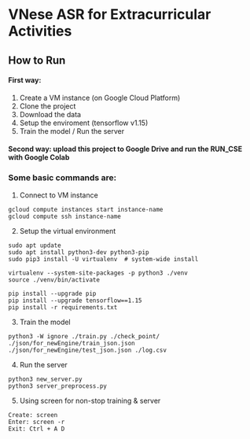 # VNese ASR for Extracurricular Activities

## How to Run

#### First way:

1. Create a VM instance (on Google Cloud Platform)
2. Clone the project
3. Download the data
4. Setup the enviroment (tensorflow v1.15)
5. Train the model / Run the server

#### Second way: upload this project to Google Drive and run the RUN_CSE with Google Colab

### Some basic commands are:

1. Connect to VM instance

```
gcloud compute instances start instance-name
gcloud compute ssh instance-name
```

2. Setup the virtual environment

```
sudo apt update
sudo apt install python3-dev python3-pip
sudo pip3 install -U virtualenv  # system-wide install

virtualenv --system-site-packages -p python3 ./venv
source ./venv/bin/activate

pip install --upgrade pip
pip install --upgrade tensorflow==1.15
pip install -r requirements.txt
```

3. Train the model

```
python3 -W ignore ./train.py ./check_point/ ./json/for_newEngine/train_json.json ./json/for_newEngine/test_json.json ./log.csv
```

4. Run the server

```
python3 new_server.py
python3 server_preprocess.py
```

5. Using screen for non-stop training & server

```
Create: screen
Enter: screen -r
Exit: Ctrl + A D
```

